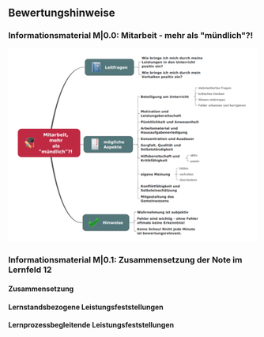 ## Bewertungshinweise

### Informationsmaterial M|0.0: Mitarbeit - mehr als "mündlich"?!

![Mindmap Mitarbeit](bilder/kap_00_m_00_mitarbeit.PNG)

### Informationsmaterial M|0.1: Zusammensetzung der Note im Lernfeld 12

#### Zusammensetzung



#### Lernstandsbezogene Leistungsfeststellungen



#### Lernprozessbegleitende Leistungsfeststellungen
